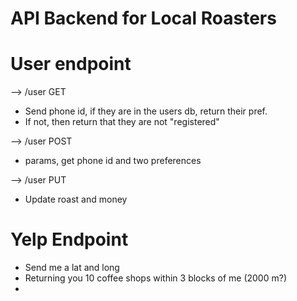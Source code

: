 # API Backend for Local Roasters


# User endpoint

--> /user GET
- Send phone id, if they are in the users db, return their pref.
- If not, then return that they are not "registered"

--> /user POST
- params, get phone id and two preferences

--> /user PUT
- Update roast and money 




# Yelp Endpoint
- Send  me a lat and long
- Returning you 10 coffee shops within 3 blocks of me (2000 m?)
-

